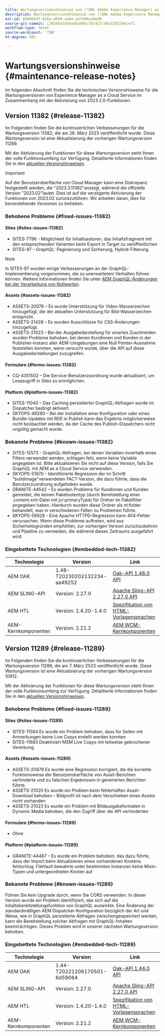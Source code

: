 ```yaml
---
title: Wartungsversionshinweise von [!DNL Adobe Experience Manager] as a Cloud Service in Verbindung mit der Aktivierung von Funktionen in 2023.2.0.
description: Wartungsversionshinweise von [!DNL Adobe Experience Manager] as a Cloud Service in Verbindung mit der Aktivierung von Funktionen in 2023.2.0.
exl-id: 82b8d5d7-02be-4038-aa6e-a27e06e3ded0
source-git-commit: c2034541454ad5e995c78c927cd4a72d329ece71
workflow-type: tm+mt
source-wordcount: '738'
ht-degree: 80%

---
```


# Wartungsversionshinweise {#maintenance-release-notes}

Im folgenden Abschnitt finden Sie die technischen Versionshinweise für die Wartungsversionen von Experience Manager as a Cloud Service im Zusammenhang mit der Aktivierung von 2023.2.0-Funktionen.

## Version 11382 {#release-11382}

Im Folgenden finden Sie die kontinuierlichen Verbesserungen für die Wartungsversion 11382, die am 28. März 2023 veröffentlicht wurde. Diese Wartungsversion ist eine Aktualisierung der vorherigen Wartungsversion 11289.

Mit der Aktivierung der Funktionen für diese Wartungsversion steht Ihnen der volle Funktionsumfang zur Verfügung. Detaillierte Informationen finden Sie in den [aktuellen Versionshinweisen](/help/release-notes/release-notes-cloud/release-notes-current.md).

>[!IMPORTANT]
>
> Auf der Benutzeroberfläche von Cloud Manager kann eine Diskrepanz festgestellt werden, die &quot;2023.3.11382&quot;anzeigt, während die offizielle Version &quot;2023.02&quot;lautet. Dies ist auf die verzögerte Aktivierung der Funktionen von 2023.02 zurückzuführen.
> Wir arbeiten daran, dies für bevorstehende Versionen zu beheben.

### Behobene Probleme {#fixed-issues-11382}

#### Sites {#sites-issues-11382}

- SITES-7796 - Möglichkeit für Inhaltsautoren, das Inhaltsfragment mit den entsprechenden Varianten beim Export in Target zu veröffentlichen
- SITES-97 – GraphQL: Paginierung und Sortierung, Hybrid-Filterung.

>[!NOTE]
>
> In SITES-97 wurden einige Verbesserungen an der GraphQL-Implementierung vorgenommen, die zu unerwartetem Verhalten führen können. Weitere Informationen finden Sie unter [AEM GraphQL-Änderungen bei der Verarbeitung von Nullwerten](https://experienceleague.adobe.com/docs/experience-cloud-kcs/kbarticles/KA-21792.html?lang=de).

#### Assets {#assets-issues-11382}

- ASSETS-20076 – Es wurde Unterstützung für Video-Wasserzeichen hinzugefügt, die der aktuellen Unterstützung für Bild-Wasserzeichen entspricht.
- ASSETS-21428 – Es wurden Ausschlüsse für CSS-Änderungen hinzugefügt.
- ASSETS-21023 – Bei der Ausgabedarstellung für smartes Zuschneiden wurden Probleme behoben, bei denen Kundinnen und Kunden in der Publisher-Instanz aller AEM-Umgebungen eine Null Pointer-Ausnahme feststellen konnten, wenn versucht wurde, über die API auf diese Ausgabedarstellungen zuzugreifen.

#### Formulare {#forms-issues-11382}

- CQ-4351502 – Die Service-Benutzerzuordnung wurde aktualisiert, um Lesezugriff in Sites zu ermöglichen.

#### Platform {#platform-issues-11382}

- SITES-11040 – Das Caching persistierter GraphQL-Abfragen wurde im Dispatcher bedingt aktiviert.
- SKYOPS-49280 – Bei der Installation einer Konfiguration oder eines Bundle-Updates mit RDE in Publish kann das Ergebnis möglicherweise nicht beobachtet werden, da der Cache des Publish-Dispatchers nicht ungültig gemacht wurde.

### Bekannte Probleme {#known-issues-11382}

- SITES-12573 - GraphQL-Abfragen, bei denen Variablen innerhalb eines Filters verwendet werden, schlagen fehl, wenn keine Variable angegeben ist. Bitte aktualisieren Sie nicht auf diese Version, falls Sie GraphQL mit AEM as a Cloud Service verwenden.
- SKYOPS-51970 - Identifizierte Regression der im Schritt &quot;buildImage&quot;verwendeten FACT-Version, die dazu führte, dass die Benutzerzuordnung aufgehoben wurde.
- GRANITE-44542 – Es wurden Probleme für Kundinnen und Kunden gemeldet, die keinen Paketnotentyp (durch Bereitstellung einer .content.xml-Datei mit jcr:primaryType) für Ordner im Paketfilter angegeben haben. Hierdurch wurden diese Ordner als nt:folder behandelt, was in verschiedenen Fällen zu Problemen führte.
- SKYOPS-56928 - Eine Apache HTTPD-Regression kann 404-Fehler verursachen. Wenn diese Probleme auftreten, wird aus Sicherheitsgründen empfohlen, zur vorherigen Version zurückzukehren und Pipeline zu vermeiden, die während dieses Zeitraums ausgeführt wird.

### Eingebettete Technologien {#embedded-tech-11382}

| Technologie | Version | Link |
|---|---|---|
| AEM OAK | 1.48-T20230202132234-aa49252 | [Oak-API 1.48.0 API](https://www.javadoc.io/doc/org.apache.jackrabbit/oak-api/1.48.0/index.html) |
| AEM SLING-API | Version: 2.27.0 | [Apache Sling-API 2.27.0 API](https://www.javadoc.io/doc/org.apache.sling/org.apache.sling.api/latest/index.html) |
| AEM HTL | Version: 1.4.20-1.4.0 | [Spezifikation von HTML-Vorlagensprachen](https://github.com/adobe/htl-spec) |
| AEM-Kernkomponenten | Version: 2.21.2 | [AEM WCM-Kernkomponenten](https://github.com/adobe/aem-core-wcm-components) |

## Version 11289 {#release-11289}

Im Folgenden finden Sie die kontinuierlichen Verbesserungen für die Wartungsversion 11289, die am 7. März 2023 veröffentlicht wurde. Diese Wartungsversion ist eine Aktualisierung der vorherigen Wartungsversion 10912.

Mit der Aktivierung der Funktionen für diese Wartungsversion steht Ihnen der volle Funktionsumfang zur Verfügung. Detaillierte Informationen finden Sie in den [aktuellen Versionshinweisen](/help/release-notes/release-notes-cloud/release-notes-current.md).

### Behobene Probleme {#fixed-issues-11289}

#### Sites {#sites-issues-11289}

- SITES-11584 Es wurde ein Problem behoben, dass für Seiten mit Anmerkungen keine Live Copys erstellt werden konnten
- SITES-11683 Deaktiviert MSM Live Copys mit teilweise gebrochener Vererbung

#### Assets {#assets-issues-11289}

- ASSETS-20879 Es wurde eine Regression korrigiert, die die korrekte Funktionsweise der Benutzeroberfläche von Asset-Berichten verhinderte und zu falschen Ergebnissen in generierten Berichten führte.
- ASSETS-21020 Es wurde ein Problem beim fehlerhaften Asset-Download behoben – Bildprofil ist nach dem Verschieben eines Assets nicht vorhanden
- ASSETS-21023 Es wurde ein Problem mit Bildausgabeformaten in Dynamic Media behoben, die den Zugriff über die API verhinderten

#### Formulare {#forms-issues-11289}

- Ohne

#### Platform {#platform-issues-11289}

- GRANITE-44467 – Es wurde ein Problem behoben, das dazu führte, dass der Import beim Aktualisieren eines vorhandenen Knotens fehlschlug. FileVault bewahrte unter bestimmten Instanzen keine Mixin-Typen und untergeordneten Knoten auf

### Bekannte Probleme {#known-issues-11289}

Führen Sie kein Upgrade durch, wenn Sie CORS verwenden. In dieser Version wurde ein Problem identifiziert, das sich auf die Inhaltsbereitstellungsfunktion von GraphQL auswirkte. Eine Änderung der standardmäßigen AEM Dispatcher-Konfiguration bezüglich der Art und Weise, wie in GraphQL persistierte Abfragen zwischengespeichert werden, kann die Bereitstellung solcher Abfragen mit GraphQL-Inhalten beeinträchtigen. Dieses Problem wird in unserer nächsten Wartungsversion behoben.

### Eingebettete Technologien {#embedded-tech-11289}

| Technologie | Version | Link |
|---|---|---|
| AEM OAK | 1.44-T20221206170501-6d59064 | [Oak-API 1.44.0 API](https://www.javadoc.io/doc/org.apache.jackrabbit/oak-api/1.44.0/index.html) |
| AEM SLING-API | Version: 2.27.0 | [Apache Sling-API 2.27.0 API](https://www.javadoc.io/doc/org.apache.sling/org.apache.sling.api/latest/index.html) |
| AEM HTL | Version: 1.4.20-1.4.0 | [Spezifikation von HTML-Vorlagensprachen](https://github.com/adobe/htl-spec) |
| AEM-Kernkomponenten | Version: 2.21.2 | [AEM WCM-Kernkomponenten](https://github.com/adobe/aem-core-wcm-components) |
